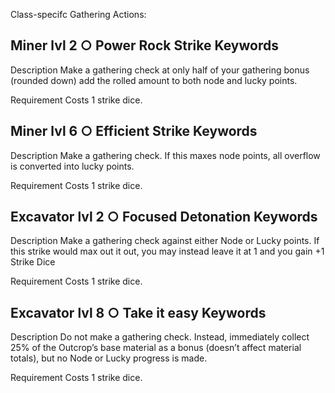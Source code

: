 Class-specifc Gathering Actions:

Miner lvl 2
○ Power Rock Strike
Keywords
--
Description
Make a gathering check at only half of your gathering bonus (rounded down) add the rolled amount to both node and lucky points.

Requirement
Costs 1 strike dice.

Miner lvl 6
○ Efficient Strike
Keywords
--
Description
Make a gathering check.  If this maxes node points, all overflow is converted into lucky points.

Requirement
Costs 1 strike dice.

Excavator lvl 2
○ Focused Detonation
Keywords
--
Description
 Make a gathering check against either Node or Lucky points. If this strike would max out it out, you may instead leave it at 1 and you gain +1 Strike Dice

Requirement
Costs 1 strike dice.

Excavator lvl 8
○ Take it easy
Keywords
--
Description
 Do not make a gathering check. Instead, immediately collect 25% of the Outcrop’s base material as a bonus (doesn’t affect material totals), but no Node or Lucky progress is made.

Requirement
Costs 1 strike dice.